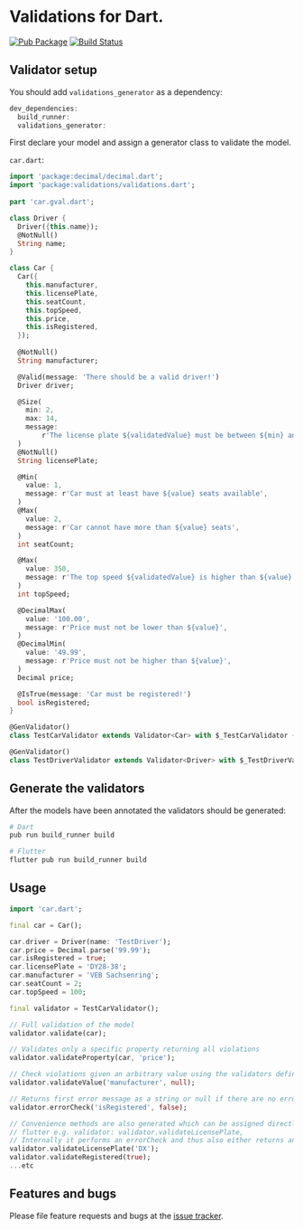 # Validations for Dart.
<!-- Badges -->

[![Pub Package](https://img.shields.io/pub/v/validations.svg)](https://pub.dev/packages/validations)
[![Build Status](https://travis-ci.org/dartlib/validations.svg?branch=master)](https://travis-ci.org/dartlib/validations)

## Validator setup 

You should add `validations_generator` as a dependency:
```dart
dev_dependencies:
  build_runner:
  validations_generator: 
```

First declare your model and assign a generator class to validate the model.

`car.dart`:
```dart
import 'package:decimal/decimal.dart';
import 'package:validations/validations.dart';
       
part 'car.gval.dart';

class Driver {
  Driver({this.name});
  @NotNull()
  String name;
}

class Car {
  Car({
    this.manufacturer,
    this.licensePlate,
    this.seatCount,
    this.topSpeed,
    this.price,
    this.isRegistered,
  });
  
  @NotNull()
  String manufacturer;

  @Valid(message: 'There should be a valid driver!')
  Driver driver;

  @Size(
    min: 2,
    max: 14,
    message:
        r'The license plate ${validatedValue} must be between ${min} and ${max} characters long',
  )
  @NotNull()
  String licensePlate;

  @Min(
    value: 1,
    message: r'Car must at least have ${value} seats available',
  )
  @Max(
    value: 2,
    message: r'Car cannot have more than ${value} seats',
  )
  int seatCount;

  @Max(
    value: 350,
    message: r'The top speed ${validatedValue} is higher than ${value}',
  )
  int topSpeed;

  @DecimalMax(
    value: '100.00',
    message: r'Price must not be lower than ${value}',
  )
  @DecimalMin(
    value: '49.99',
    message: r'Price must not be higher than ${value}',
  )
  Decimal price;

  @IsTrue(message: 'Car must be registered!')
  bool isRegistered;
}

@GenValidator()
class TestCarValidator extends Validator<Car> with $_TestCarValidator {}

@GenValidator()
class TestDriverValidator extends Validator<Driver> with $_TestDriverValidator {}
```

## Generate the validators

After the models have been annotated the validators should be generated:
```bash
# Dart
pub run build_runner build

# Flutter 
flutter pub run build_runner build
```

## Usage

```dart
import 'car.dart';

final car = Car();

car.driver = Driver(name: 'TestDriver');
car.price = Decimal.parse('99.99');
car.isRegistered = true;
car.licensePlate = 'DY28-38';
car.manufacturer = 'VEB Sachsenring';
car.seatCount = 2;
car.topSpeed = 100;

final validator = TestCarValidator();

// Full validation of the model
validator.validate(car);

// Validates only a specific property returning all violations
validator.validateProperty(car, 'price');

// Check violations given an arbitrary value using the validators defined for `manufacturer`
validator.validateValue('manufacturer', null);

// Returns first error message as a string or null if there are no errors.
validator.errorCheck('isRegistered', false);

// Convenience methods are also generated which can be assigned directly to form validators in
// flutter e.g. validator: validator.validateLicensePlate,
// Internally it performs an errorCheck and thus also either returns an error message or [null];
validator.validateLicensePlate('DX');
validator.validateRegistered(true);
...etc
```


## Features and bugs

Please file feature requests and bugs at the [issue tracker][tracker].

[tracker]: http://github.com/dartlib/validations/issues
